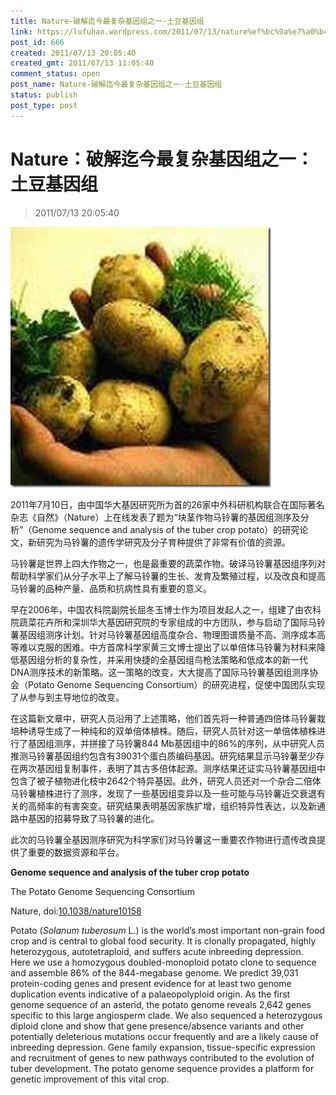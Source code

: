 ```yaml
---
title: Nature-破解迄今最复杂基因组之一-土豆基因组
link: https://lufuhao.wordpress.com/2011/07/13/nature%ef%bc%9a%e7%a0%b4%e8%a7%a3%e8%bf%84%e4%bb%8a%e6%9c%80%e5%a4%8d%e6%9d%82%e5%9f%ba%e5%9b%a0%e7%bb%84%e4%b9%8b%e4%b8%80%ef%bc%9a%e5%9c%9f%e8%b1%86%e5%9f%ba%e5%9b%a0%e7%bb%84/
post_id: 666
created: 2011/07/13 20:05:40
created_gmt: 2011/07/13 11:05:40
comment_status: open
post_name: Nature-破解迄今最复杂基因组之一-土豆基因组
status: publish
post_type: post
---
```


# Nature：破解迄今最复杂基因组之一：土豆基因组

> 2011/07/13 20:05:40

 

![20110713-200540-0001](/assets/images/20110713-200540-0001.jpg)

2011年7月10日，由中国华大基因研究所为首的26家中外科研机构联合在国际著名杂志《自然》（Nature）上在线发表了题为“块茎作物马铃薯的基因组测序及分析”（Genome sequence and analysis of the tuber crop potato）的研究论文，新研究为马铃薯的遗传学研究及分子育种提供了非常有价值的资源。 

马铃薯是世界上四大作物之一，也是最重要的蔬菜作物。破译马铃薯基因组序列对帮助科学家们从分子水平上了解马铃薯的生长、发育及繁殖过程，以及改良和提高马铃薯的品种产量、品质和抗病性具有重要的意义。 

早在2006年，中国农科院副院长屈冬玉博士作为项目发起人之一，组建了由农科院蔬菜花卉所和深圳华大基因研究院的专家组成的中方团队，参与启动了国际马铃薯基因组测序计划。针对马铃薯基因组高度杂合、物理图谱质量不高、测序成本高等难以克服的困难。中方首席科学家黄三文博士提出了以单倍体马铃薯为材料来降低基因组分析的复杂性，并采用快捷的全基因组鸟枪法策略和低成本的新一代DNA测序技术的新策略。这一策略的改变，大大提高了国际马铃薯基因组测序协会（Potato Genome Sequencing Consortium）的研究进程，促使中国团队实现了从参与到主导地位的改变。 

在这篇新文章中，研究人员沿用了上述策略，他们首先将一种普通四倍体马铃薯栽培种诱导生成了一种纯和的双单倍体植株。随后，研究人员针对这一单倍体植株进行了基因组测序，并拼接了马铃薯844 Mb基因组中的86%的序列，从中研究人员推测马铃薯基因组约包含有39031个蛋白质编码基因。研究结果显示马铃薯至少存在两次基因组复制事件，表明了其古多倍体起源。测序结果还证实马铃薯基因组中包含了被子植物进化枝中2642个特异基因。此外，研究人员还对一个杂合二倍体马铃薯植株进行了测序，发现了一些基因组变异以及一些可能与马铃薯近交衰退有关的高频率的有害突变。研究结果表明基因家族扩增，组织特异性表达，以及新通路中基因的招募导致了马铃薯的进化。 

此次的马铃薯全基因测序研究为科学家们对马铃薯这一重要农作物进行遗传改良提供了重要的数据资源和平台。 

 

**Genome sequence and analysis of the tuber crop potato**

The Potato Genome Sequencing Consortium

Nature, doi:[10.1038/nature10158](http://doi.org/10.1038/nature10158)

Potato (_Solanum tuberosum_ L.) is the world’s most important non-grain food crop and is central to global food security. It is clonally propagated, highly heterozygous, autotetraploid, and suffers acute inbreeding depression. Here we use a homozygous doubled-monoploid potato clone to sequence and assemble 86% of the 844-megabase genome. We predict 39,031 protein-coding genes and present evidence for at least two genome duplication events indicative of a palaeopolyploid origin. As the first genome sequence of an asterid, the potato genome reveals 2,642 genes specific to this large angiosperm clade. We also sequenced a heterozygous diploid clone and show that gene presence/absence variants and other potentially deleterious mutations occur frequently and are a likely cause of inbreeding depression. Gene family expansion, tissue-specific expression and recruitment of genes to new pathways contributed to the evolution of tuber development. The potato genome sequence provides a platform for genetic improvement of this vital crop.
